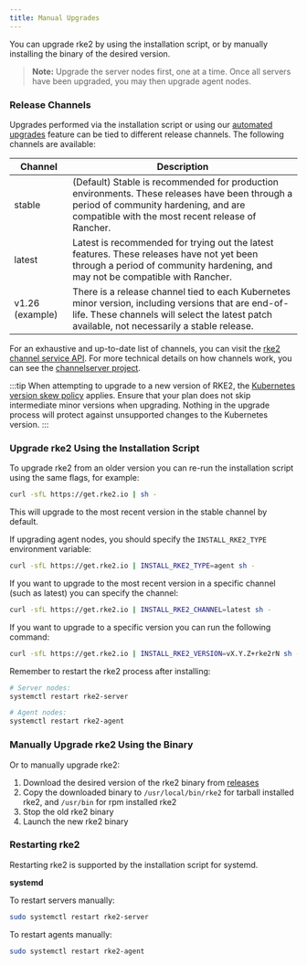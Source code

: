 ```yaml
---
title: Manual Upgrades
---
```



You can upgrade rke2 by using the installation script, or by manually installing the binary of the desired version.

>**Note:** Upgrade the server nodes first, one at a time. Once all servers have been upgraded, you may then upgrade agent nodes.

### Release Channels

Upgrades performed via the installation script or using our [automated upgrades](automated_upgrade.md) feature can be tied to different release channels. The following channels are available:

| Channel         |   Description  |
|-----------------|---------|
| stable          | (Default) Stable is recommended for production environments. These releases have been through a period of community hardening, and are compatible with the most recent release of Rancher. |
| latest          | Latest is recommended for trying out the latest features.  These releases have not yet been through a period of community hardening, and may not be compatible with Rancher. |
| v1.26 (example) | There is a release channel tied to each Kubernetes minor version, including versions that are end-of-life. These channels will select the latest patch available, not necessarily a stable release. |

For an exhaustive and up-to-date list of channels, you can visit the [rke2 channel service API](https://update.rke2.io/v1-release/channels). For more technical details on how channels work, you can see the [channelserver project](https://github.com/rancher/channelserver).

:::tip
When attempting to upgrade to a new version of RKE2, the [Kubernetes version skew policy](https://kubernetes.io/docs/setup/release/version-skew-policy/) applies. Ensure that your plan does not skip intermediate minor versions when upgrading. Nothing in the upgrade process will protect against unsupported changes to the Kubernetes version.
:::


### Upgrade rke2 Using the Installation Script

To upgrade rke2 from an older version you can re-run the installation script using the same flags, for example:

```sh
curl -sfL https://get.rke2.io | sh -
```
This will upgrade to the most recent version in the stable channel by default.

If upgrading agent nodes, you should specify the `INSTALL_RKE2_TYPE` environment variable:
```sh
curl -sfL https://get.rke2.io | INSTALL_RKE2_TYPE=agent sh -
```

If you want to upgrade to the most recent version in a specific channel (such as latest) you can specify the channel:
```sh
curl -sfL https://get.rke2.io | INSTALL_RKE2_CHANNEL=latest sh -
```

If you want to upgrade to a specific version you can run the following command:

```sh
curl -sfL https://get.rke2.io | INSTALL_RKE2_VERSION=vX.Y.Z+rke2rN sh -
```

Remember to restart the rke2 process after installing:

```sh
# Server nodes:
systemctl restart rke2-server

# Agent nodes:
systemctl restart rke2-agent
```

### Manually Upgrade rke2 Using the Binary

Or to manually upgrade rke2:

1. Download the desired version of the rke2 binary from [releases](https://github.com/rancher/rke2/releases)
2. Copy the downloaded binary to `/usr/local/bin/rke2` for tarball installed rke2, and `/usr/bin` for rpm installed rke2
3. Stop the old rke2 binary
4. Launch the new rke2 binary

### Restarting rke2

Restarting rke2 is supported by the installation script for systemd.

**systemd**

To restart servers manually:
```sh
sudo systemctl restart rke2-server
```

To restart agents manually:
```sh
sudo systemctl restart rke2-agent
```
